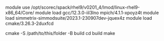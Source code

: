 module use /opt/scorec/spack/rhel9/v0201_4/lmod/linux-rhel9-x86_64/Core/
module load gcc/12.3.0-iil3lno mpich/4.1.1-xpoyz4t
module load simmetrix-simmodsuite/2023.1-230907dev-jquex4z
module load cmake/3.26.3-2duxfcd

cmake -S /path/to/this/folder -B build
cd build
make
